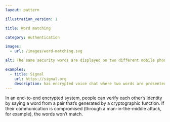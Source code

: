 ```yaml
---
layout: pattern

illustration_version: 1

title: Word matching

category: Authentication

images:
  - url: /images/word-matching.svg

alt: The same security words are displayed on two different mobile phones.

examples:
  - title: Signal
    url: https://signal.org
    description: has encrypted voice chat where two words are presented in the call screen
---
```


In an end-to-end encrypted system, people can verify each other’s identity by saying a word from a pair that’s generated by a cryptographic function. If their communication is compromised (through a man-in-the-middle attack, for example), the words won’t match.
